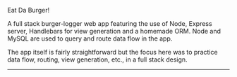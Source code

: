  Eat Da Burger!

A full stack burger-logger web app featuring the use of Node, Express server, Handlebars for view generation and a homemade ORM. Node and MySQL are used to query and route data flow in the app. 

The app itself is fairly straightforward but the focus here was to practice data flow, routing, view generation, etc., in a full stack design.

***
